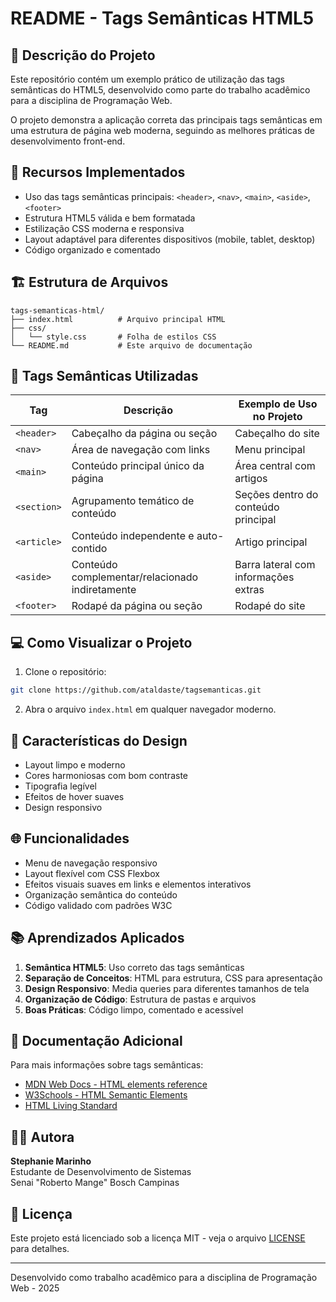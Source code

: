 # README - Tags Semânticas HTML5

## 📝 Descrição do Projeto
Este repositório contém um exemplo prático de utilização das tags semânticas do HTML5, desenvolvido como parte do trabalho acadêmico para a disciplina de Programação Web.

O projeto demonstra a aplicação correta das principais tags semânticas em uma estrutura de página web moderna, seguindo as melhores práticas de desenvolvimento front-end.

## 🚀 Recursos Implementados
- Uso das tags semânticas principais: `<header>`, `<nav>`, `<main>`, `<aside>`, `<footer>`
- Estrutura HTML5 válida e bem formatada
- Estilização CSS moderna e responsiva
- Layout adaptável para diferentes dispositivos (mobile, tablet, desktop)
- Código organizado e comentado

## 🏗️ Estrutura de Arquivos
```
tags-semanticas-html/
├── index.html          # Arquivo principal HTML
├── css/
│   └── style.css       # Folha de estilos CSS
└── README.md           # Este arquivo de documentação
```

## 🧩 Tags Semânticas Utilizadas
| Tag         | Descrição                                      | Exemplo de Uso no Projeto            |
|-------------|-----------------------------------------------|--------------------------------------|
| `<header>`  | Cabeçalho da página ou seção                  | Cabeçalho do site                    |
| `<nav>`     | Área de navegação com links                   | Menu principal                       |
| `<main>`    | Conteúdo principal único da página            | Área central com artigos             |
| `<section>` | Agrupamento temático de conteúdo              | Seções dentro do conteúdo principal  |
| `<article>` | Conteúdo independente e auto-contido          | Artigo principal                     |
| `<aside>`   | Conteúdo complementar/relacionado indiretamente | Barra lateral com informações extras |
| `<footer>`  | Rodapé da página ou seção                     | Rodapé do site                       |

## 💻 Como Visualizar o Projeto
1. Clone o repositório:
```bash
git clone https://github.com/ataldaste/tagsemanticas.git
```

2. Abra o arquivo `index.html` em qualquer navegador moderno.

## 🎨 Características do Design
- Layout limpo e moderno
- Cores harmoniosas com bom contraste
- Tipografia legível
- Efeitos de hover suaves
- Design responsivo

## 🌐 Funcionalidades
- Menu de navegação responsivo
- Layout flexível com CSS Flexbox
- Efeitos visuais suaves em links e elementos interativos
- Organização semântica do conteúdo
- Código validado com padrões W3C

## 📚 Aprendizados Aplicados
1. **Semântica HTML5**: Uso correto das tags semânticas
2. **Separação de Conceitos**: HTML para estrutura, CSS para apresentação
3. **Design Responsivo**: Media queries para diferentes tamanhos de tela
4. **Organização de Código**: Estrutura de pastas e arquivos
5. **Boas Práticas**: Código limpo, comentado e acessível

## 📄 Documentação Adicional
Para mais informações sobre tags semânticas:
- [MDN Web Docs - HTML elements reference](https://developer.mozilla.org/en-US/docs/Web/HTML/Element)
- [W3Schools - HTML Semantic Elements](https://www.w3schools.com/html/html5_semantic_elements.asp)
- [HTML Living Standard](https://html.spec.whatwg.org/)

## 👩‍💻 Autora
**Stephanie Marinho**  
Estudante de Desenvolvimento de Sistemas  
Senai "Roberto Mange" 
Bosch Campinas

## 📝 Licença
Este projeto está licenciado sob a licença MIT - veja o arquivo [LICENSE](LICENSE) para detalhes.

---

Desenvolvido como trabalho acadêmico para a disciplina de Programação Web - 2025
